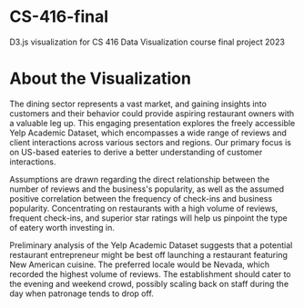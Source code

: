 # CS-416-final
D3.js visualization for CS 416 Data Visualization course final project 2023

# About the Visualization
The dining sector represents a vast market, and gaining insights into customers and their behavior could provide aspiring restaurant owners with a valuable leg up. This engaging presentation explores the freely accessible Yelp Academic Dataset, which encompasses a wide range of reviews and client interactions across various sectors and regions. Our primary focus is on US-based eateries to derive a better understanding of customer interactions.

Assumptions are drawn regarding the direct relationship between the number of reviews and the business's popularity, as well as the assumed positive correlation between the frequency of check-ins and business popularity. Concentrating on restaurants with a high volume of reviews, frequent check-ins, and superior star ratings will help us pinpoint the type of eatery worth investing in.

Preliminary analysis of the Yelp Academic Dataset suggests that a potential restaurant entrepreneur might be best off launching a restaurant featuring New American cuisine. The preferred locale would be Nevada, which recorded the highest volume of reviews. The establishment should cater to the evening and weekend crowd, possibly scaling back on staff during the day when patronage tends to drop off.
